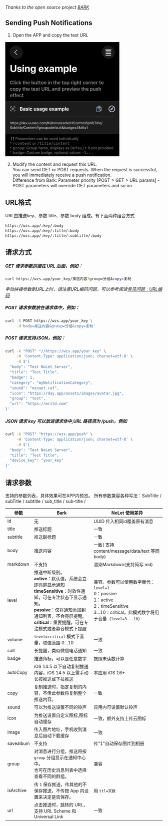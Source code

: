 *Thanks to the open source project [BARK](https://github.com/Finb/Bark)*

## Sending Push Notifications 
1. Open the APP and copy the test URL 

<img src="../_media/example_en.png" width=365 />

2. Modify the content and request this URL.<br>
You can send GET or POST requests. When the request is successful, you will immediately receive a push notification.<br>
Difference from Bark: Parameter priority [POST > GET > URL params] - POST parameters will override GET parameters and so on

## URL格式
URL由推送key、参数 title、参数 body 组成。有下面两种组合方式

```
https://wzs.app/:key/:body 
https://wzs.app/:key/:title/:body 
https://wzs.app/:key/:title/:subtitle/:body

```

## 请求方式
##### GET 请求参数拼接在 URL 后面，例如：
```sh
curl https://wzs.app/your_key/推送内容?group=分组&copy=复制
```
*手动拼接参数到URL上时，请注意URL编码问题，可以参考阅读[常见问题：URL编码](/faq?id=%e6%8e%a8%e9%80%81%e7%89%b9%e6%ae%8a%e5%ad%97%e7%ac%a6%e5%af%bc%e8%87%b4%e6%8e%a8%e9%80%81%e5%a4%b1%e8%b4%a5%ef%bc%8c%e6%af%94%e5%a6%82-%e6%8e%a8%e9%80%81%e5%86%85%e5%ae%b9%e5%8c%85%e5%90%ab%e9%93%be%e6%8e%a5%ef%bc%8c%e6%88%96%e6%8e%a8%e9%80%81%e5%bc%82%e5%b8%b8-%e6%af%94%e5%a6%82-%e5%8f%98%e6%88%90%e7%a9%ba%e6%a0%bc)*

##### POST 请求参数放在请求体中，例如：
```sh
curl -X POST https://wzs.app/your_key \
     -d'body=推送内容&group=分组&copy=复制'
```
##### POST 请求支持JSON，例如：
```sh
curl -X "POST" "//https://wzs.app/your_key" \
     -H 'Content-Type: application/json; charset=utf-8' \
     -d $'{
  "body": "Test NoLet Server",
  "title": "Test Title",
  "badge": 1,
  "category": "myNotificationCategory",
  "sound": "minuet.caf",
  "icon": "https://day.app/assets/images/avatar.jpg",
  "group": "test",
  "url": "https://mritd.com"
}'
```

##### JSON 请求 key 可以放进请求体中,URL 路径须为 /push，例如
```sh
curl -X "POST" "https://wzs.app/push" \
     -H 'Content-Type: application/json; charset=utf-8' \
     -d $'{
  "body": "Test NoLet Server",
  "title": "Test Title",
  "device_key": "your_key"
}'
```

## 请求参数
支持的参数列表，具体效果可在APP内预览。
所有参数兼容各种写法：SubTitle / subTitle / subtitle / sub_title / sub-title /

| 参数 | Bark | NoLet 使用差异 |
| ----- | ----------- | ----------- |
| id | 无 | UUID 传入相同id覆盖原有消息 |
| title | 推送标题 | 一致 |
| subtitle | 推送副标题 | 一致 |
| body | 推送内容 | 一致( 支持 content/message/data/text 等同body) |
| markdown | 不支持 | 渲染Markdown(支持简写 md) |
| level | 推送中断级别。<br>**active**：默认值，系统会立即亮屏显示通知<br>**timeSensitive**：时效性通知，可在专注状态下显示通知。<br>**passive**：仅将通知添加到通知列表，不会亮屏提醒。<br>**critical**：重要提醒，可在专注模式或者静音模式下提醒 | 兼容。参数可以使用数字替代：`level=1`<br>0：passive<br>1：active<br>2：timeSensitive<br>3...10：critical，此模式数字将用于音量（`level=3...10`） |
| volume | `level=critical` 模式下音量，取值范围 0...10 | 一致 |
| call | 长提醒，类似微信电话通知 | 一致 |
| badge | 推送角标，可以是任意数字 | 按照未读数计算 |
| autoCopy | iOS 14.5 以下自动复制推送内容，iOS 14.5 以上需手动长按推送或下拉推送 | 本应用 iOS 16+ |
| copy | 复制推送时，指定复制的内容，不传此参数将复制整个推送内容。 | 一致 |
| sound | 可以为推送设置不同的铃声 | 应用内可设置默认铃声 |
| icon | 为推送设置自定义图标,图标自动缓存 | 一致，额外支持上传云图标 |
| image | 传入图片地址，手机收到消息后自动下载缓存 | 一致 |
| savealbum | 不支持 | 传"1"自动保存图片到相册 |
| group | 对消息进行分组，推送将按 `group` 分组显示在通知中心中。<br>也可在历史消息列表中选择查看不同的群组。 | 兼容 |
| isArchive | 传 `1` 保存推送，传其他的不保存推送，不传按 App 内设置来决定是否保存。 | 用 `ttl=天数` |
| url | 点击推送时，跳转的 URL，支持 URL Scheme 和 Universal Link | 一致 |
